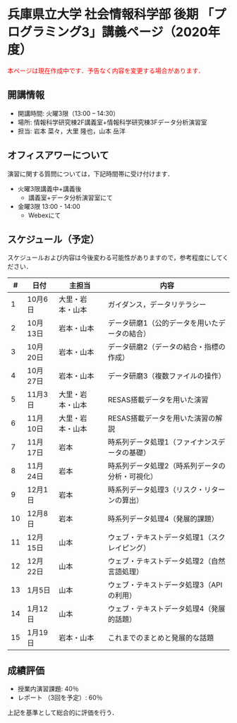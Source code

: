 # 兵庫県立大学 社会情報科学部 後期 「プログラミング3」講義ページ（2020年度）

<span style="color:red;">本ページは現在作成中です．予告なく内容を変更する場合があります．</span>

## 開講情報
- 開講時間: 火曜3限（13:00 – 14:30）
- 場所: 情報科学研究棟2F講義室+情報科学研究棟3Fデータ分析演習室
- 担当: 岩本 菜々，大里 隆也，⼭本 岳洋

## オフィスアワーについて
演習に関する質問については，下記時間帯に受け付けます．
- 火曜3限講義中+講義後
  - 講義室+データ分析演習室にて
- 金曜3限 13:00 - 14:00
  - Webexにて

## スケジュール（予定）

スケジュールおよび内容は今後変わる可能性がありますので，参考程度にしてください．


| #   | 日付     | 主担当           | 内容                                            |
| --- | -------- | ---------------- | ----------------------------------------------- |
| 1   | 10月6日  | 大里・岩本・山本 | ガイダンス，データリテラシー                    |
| 2   | 10月13日 | 岩本・山本       | データ研磨1（公的データを用いたデータの結合）   |
| 3   | 10月20日 | 岩本・山本       | データ研磨2（データの結合・指標の作成）         |
| 4   | 10月27日 | 岩本・山本       | データ研磨3（複数ファイルの操作）               |
| 5   | 11月3日  | 大里・岩本・山本 | RESAS搭載データを用いた演習                     |
| 6   | 11月10日 | 大里・岩本・山本 | RESAS搭載データを用いた演習の解説               |
| 7   | 11月17日 | 岩本             | 時系列データ処理1（ファイナンスデータの基礎）   |
| 8   | 11月24日 | 岩本             | 時系列データ処理2（時系列データの分析・可視化） |
| 9   | 12月1日  | 岩本             | 時系列データ処理3（リスク・リターンの算出）     |
| 10  | 12月8日  | 岩本             | 時系列データ処理4（発展的課題）                 |
| 11  | 12月15日 | 山本             | ウェブ・テキストデータ処理1（スクレイピング）   |
| 12  | 12月22日 | 山本             | ウェブ・テキストデータ処理2（自然言語処理）     |
| 13  | 1月5日   | 山本             | ウェブ・テキストデータ処理3（APIの利用）        |
| 14  | 1月12日  | 山本             | ウェブ・テキストデータ処理4（発展的話題）       |
| 15  | 1月19日  | 岩本・山本       | これまでのまとめと発展的な話題                  |


## 成績評価
- 授業内演習課題: 40％
- レポート （3回を予定）: 60％

上記を基準として総合的に評価を⾏う．
